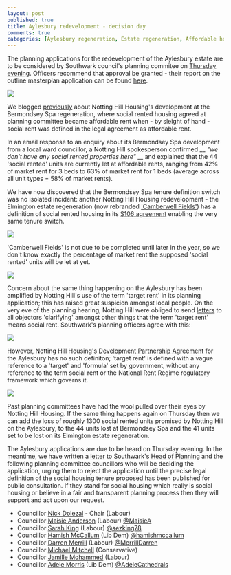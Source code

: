 ```yaml
---
layout: post
published: true
title: Aylesbury redevelopment - decision day
comments: true
categories: [Aylesbury regeneration, Estate regeneration, Affordable housing definitions]
---
```

The planning applications for the redevelopment of the Aylesbury estate are to be considered by Southwark council's planning commitee on [Thursday evening](http://moderngov.southwark.gov.uk/ieListDocuments.aspx?CId=119&MId=4808&Ver=4). Officers recommend that approval be granted - their report on the outline masterplan application can be found [here](http://planbuild.southwark.gov.uk/documents/?GetDocument=%7b%7b%7b!Vbu5QpckfYCnJrulzlWyuQ%3d%3d!%7d%7d%7d).

![](http://crappistmartin.github.io/images/Aylesburyoutline2.jpg)

We blogged [previously](/2015-03-18-stand-up-for-more-social-housing/) about Notting Hill Housing's development at the Bermondsey Spa regeneration, where social rented housing agreed at planning committee became affordable rent when - by sleight of hand - social rent was defined in the legal agreement as affordable rent.

In an email response to an enquiry about its Bermondsey Spa development from a local ward councillor, a Notting Hill spokesperson confirmed __ _"we don't have any social rented properties here"_ __ and explained that the 44 'social rented' units are currently let at affordable rents, ranging from 42% of market rent for 3 beds to 63% of market rent for 1 beds (average across all unit types = 58% of market rents).

We have now discovered that the Bermondsey Spa tenure definition switch was no isolated incident: another Notting Hill Housing redevelopment - the Elmington estate regeneration (now rebranded ['Camberwell Fields'](http://www.camberwellfields.com/)) has a definition of social rented housing in its [S106 agreement](http://planbuild.southwark.gov.uk/documents/?GetDocument=%7b%7b%7b!J5kImYW5llmj0BA4PEvWpw%3d%3d!%7d%7d%7d) enabling the very same tenure switch.

![](http://crappistmartin.github.io/images/elmingtons106.png)

'Camberwell Fields' is not due to be completed until later in the year, so we don't know exactly the percentage of market rent the supposed 'social rented' units will be let at yet.  

![](http://crappistmartin.github.io/images/camberwell-fields-logo.png)

Concern about the same thing happening on the Aylesbury has been amplified by Notting Hill's use of the term 'target rent' in its planning application; this has raised great suspicion amongst local people. On the very eve of the planning hearing, Notting Hill were obliged to send [letters](http://crappistmartin.github.io/images/MasterplanClarificationLetter7April.pdf) to all objectors 'clarifying' amongst other things that the term 'target rent' means social rent. Southwark's planning officers agree with this:  

![](https://pbs.twimg.com/media/CCoxHXoWYAAyHtv.png)

However, Notting Hill Housing's [Development Partnership Agreement](http://crappistmartin.github.io/images/LBS_NHHT_DPAgreement.pdf) for the Aylesbury has no such definiton; 'target rent' is defined with a vague reference to a 'target' and 'formula' set by government, without any reference to the term social rent or the National Rent Regime regulatory framework which governs it.  

![](http://crappistmartin.github.io/images/Aylesbury_targetrent.png)

Past planning committees have had the wool pulled over their eyes by Notting Hill Housing. If the same thing happens again on Thursday then we can add the loss of roughly 1300 social rented units promised by Notting Hill on the Aylesbury, to the 44 units lost at Bermondsey Spa and the 41 units set to be lost on its Elmington estate regeneration. 


The Aylesbury applications are due to be heard on Thursday evening. In the meantime, we have written a [letter](http://crappistmartin.github.io/images/AylesburyPlanningApplications_ref15AP3843-44.pdf) to Southwark's [Head of Planning](https://twitter.com/interpolitan_1) and the following planning committee councillors who will be deciding the application, urging them to reject the application until the precise legal definition of the social housing tenure proposed has been published for public consultation. If they stand for social housing which really is social housing or believe in a fair and transparent planning process then they will support and act upon our request.

* Councillor [Nick Dolezal](http://moderngov.southwark.gov.uk/mgUserInfo.aspx?UID=899) -	Chair (Labour)
* Councillor [Maisie Anderson](http://moderngov.southwark.gov.uk/mgUserInfo.aspx?UID=50000619)  (Labour) [@MaisieA](https://twitter.com/MaisieA)
* Councillor [Sarah King](http://moderngov.southwark.gov.uk/mgUserInfo.aspx?UID=50000696)  (Labour) [@sezking78](https://twitter.com/sezking78)
* Councillor [Hamish McCallum](http://moderngov.southwark.gov.uk/mgUserInfo.aspx?UID=50000664) (Lib Dem) [@hamishmccallum](https://twitter.com/hamishmccallum)
* Councillor [Darren Merrill](http://moderngov.southwark.gov.uk/mgUserInfo.aspx?UID=909) (Labour) [@MerrillDarren](https://twitter.com/MerrillDarren)	
* Councillor [Michael Mitchell](http://moderngov.southwark.gov.uk/mgUserInfo.aspx?UID=334) (Conservative)	
* Councillor [Jamille Mohammed](http://moderngov.southwark.gov.uk/mgUserInfo.aspx?UID=50000717) (Labour)
* Councillor [Adele Morris](http://moderngov.southwark.gov.uk/mgUserInfo.aspx?UID=161)  (Lib Dem) [@AdeleCathedrals](https://twitter.com/AdeleCathedrals)	




  
